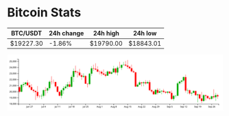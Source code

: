 # Bitcoin Stats

BTC/USDT|24h change|24h high|24h low|
|---|---|---|---|
|$19227.30|-1.86%|$19790.00|$18843.01|

<img src="./chart.svg">
